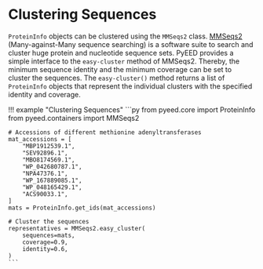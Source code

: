# Clustering Sequences

`ProteinInfo` objects can be clustered using the `MMSeqs2` class. [MMSeqs2](https://github.com/soedinglab/mmseqs2) (Many-against-Many sequence searching) is a software suite to search and cluster huge protein and nucleotide sequence sets. PyEED provides a simple interface to the `easy-cluster` method of MMSeqs2. Thereby, the minimum sequence identity and the minimum coverage can be set to cluster the sequences. The `easy-cluster()` method returns a list of `ProteinInfo` objects that represent the individual clusters with the specified identity and coverage.

!!! example "Clustering Sequences"
    ```py
    from pyeed.core import ProteinInfo
    from pyeed.containers import MMSeqs2

    # Accessions of different methionine adenyltransferases
    mat_accessions = [
        "MBP1912539.1",
        "SEV92896.1",
        "MBO8174569.1",
        "WP_042680787.1",
        "NPA47376.1",
        "WP_167889085.1",
        "WP_048165429.1",
        "ACS90033.1",
    ]
    mats = ProteinInfo.get_ids(mat_accessions)

    # Cluster the sequences
    representatives = MMSeqs2.easy_cluster(
        sequences=mats,
        coverage=0.9,
        identity=0.6,
    )
    ```